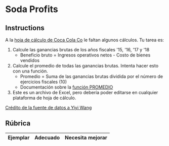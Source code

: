 # Soda Profits

## Instructions

A la [hoja de cálculo de Coca Cola Co](./CocaColaCo.xlsx) le faltan algunos cálculos. Tu tarea es:

1. Calcule las ganancias brutas de los años fiscales '15, '16, '17 y '18
    - Beneficio bruto = Ingresos operativos netos - Costo de bienes vendidos
1. Calcule el promedio de todas las ganancias brutas. Intenta hacer esto con una función.
    - Promedio = Suma de las ganancias brutas dividida por el número de ejercicios fiscales (10)
    - Documentación sobre la [función PROMEDIO](https://support.microsoft.com/en-us/office/average-function-047bac88-d466-426c-a32b-8f33eb960cf6)
1. Este es un archivo de Excel, pero debería poder editarse en cualquier plataforma de hoja de cálculo.

[Crédito de la fuente de datos a Yiyi Wang](https://www.kaggle.com/yiyiwang0826/cocacola-excel)

## Rúbrica

Ejemplar | Adecuado | Necesita mejorar
--- | --- | -- |